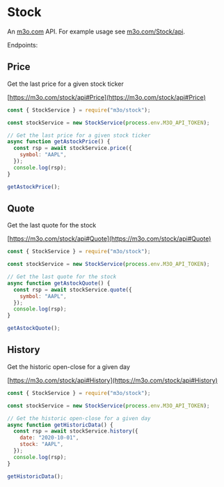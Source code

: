 # Stock

An [m3o.com](https://m3o.com) API. For example usage see [m3o.com/Stock/api](https://m3o.com/Stock/api).

Endpoints:

## Price

Get the last price for a given stock ticker

[https://m3o.com/stock/api#Price](https://m3o.com/stock/api#Price)

```js
const { StockService } = require("m3o/stock");

const stockService = new StockService(process.env.M3O_API_TOKEN);

// Get the last price for a given stock ticker
async function getAstockPrice() {
  const rsp = await stockService.price({
    symbol: "AAPL",
  });
  console.log(rsp);
}

getAstockPrice();
```

## Quote

Get the last quote for the stock

[https://m3o.com/stock/api#Quote](https://m3o.com/stock/api#Quote)

```js
const { StockService } = require("m3o/stock");

const stockService = new StockService(process.env.M3O_API_TOKEN);

// Get the last quote for the stock
async function getAstockQuote() {
  const rsp = await stockService.quote({
    symbol: "AAPL",
  });
  console.log(rsp);
}

getAstockQuote();
```

## History

Get the historic open-close for a given day

[https://m3o.com/stock/api#History](https://m3o.com/stock/api#History)

```js
const { StockService } = require("m3o/stock");

const stockService = new StockService(process.env.M3O_API_TOKEN);

// Get the historic open-close for a given day
async function getHistoricData() {
  const rsp = await stockService.history({
    date: "2020-10-01",
    stock: "AAPL",
  });
  console.log(rsp);
}

getHistoricData();
```
